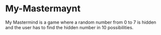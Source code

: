 # My-Mastermaynt
My Mastermind is a game where a random number from 0 to 7 is hidden and the user has to find the hidden number in 10 possibilities.
